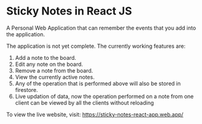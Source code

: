 # Sticky Notes in React JS
A Personal Web Application that can remember the events that you add into the application.

The application is not yet complete. The currently working features are:
1. Add a note to the board.
2. Edit any note on the board.
3. Remove a note from the board.
4. View the currently active notes.
5. Any of the operation that is performed above will also be stored in firestore.
6. Live updation of data, now the operation performed on a note from one client can be viewed by all the clients without reloading

To view the live website, visit: https://sticky-notes-react-app.web.app/
